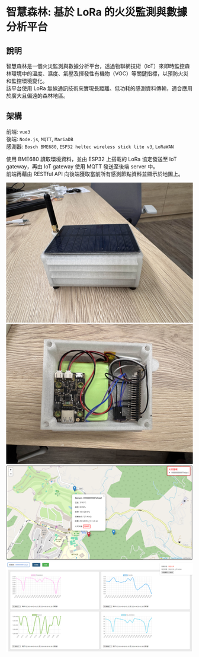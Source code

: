 # 智慧森林: 基於 LoRa 的火災監測與數據分析平台

## 說明
智慧森林是一個火災監測與數據分析平台，透過物聯網技術（IoT）來即時監控森林環境中的溫度、濕度、氣壓及揮發性有機物（VOC）等關鍵指標，以預防火災和監控環境變化。  
該平台使用 LoRa 無線通訊技術來實現長距離、低功耗的感測資料傳輸，適合應用於廣大且偏遠的森林地區。  


## 架構
前端: `vue3`  
後端: `Node.js`, `MQTT`, `MariaDB`  
感測器: `Bosch BME680`, `ESP32 heltec wireless stick lite v3`, `LoRaWAN`  

使用 BME680 讀取環境資料，並由 ESP32 上搭載的 LoRa 協定發送至 IoT gateway，再由 IoT gateway 使用 MQTT 發送至後端 server 中。  
前端再藉由 RESTful API 向後端獲取當前所有感測節點資料並顯示於地圖上。


![3DPrint-1](./public/images/3DPrint-1.jpg)  
![3DPrint-2](./public/images/3DPrint-2.jpg)  
![sensor-map](./public/images/sensor-map.png)  
![sensor-chart](./public/images/sensor-chart.png)  






